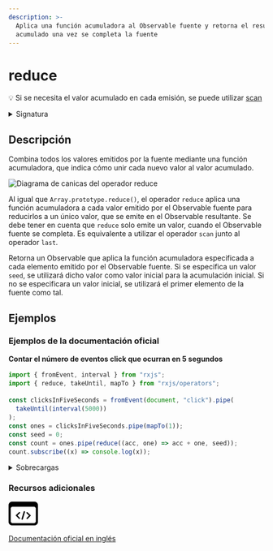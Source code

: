 ```yaml
---
description: >-
  Aplica una función acumuladora al Observable fuente y retorna el resultado
  acumulado una vez se completa la fuente
---
```


# reduce

💡 Si se necesita el valor acumulado en cada emisión, se puede utilizar [scan](../../../operators/transformation/scan/)

<details>

<summary>Signatura</summary>

#### Firma

`reduce<T, R>(accumulator: (acc: T | R, value: T, index?: number) => T | R, seed?: T | R): OperatorFunction<T, T | R>`

#### Parámetros

#### Retorna

`OperatorFunction<T, T | R>`: Un Observable que emite un solo valor, resutante de haber acumulado los valores emitidos por el Observable fuente.

</details>

## Descripción

Combina todos los valores emitidos por la fuente mediante una función acumuladora, que indica cómo unir cada nuevo valor al valor acumulado.

![Diagrama de canicas del operador reduce](assets/images/marble-diagrams/mathematical-aggregate)

Al igual que `Array.prototype.reduce()`, el operador `reduce` aplica una función acumuladora a cada valor emitido por el Observable fuente para reducirlos a un único valor, que se emite en el Observable resultante. Se debe tener en cuenta que `reduce` solo emite un valor, cuando el Observable fuente se completa. Es equivalente a utilizar el operador `scan` junto al operador `last`.

Retorna un Observable que aplica la función acumuladora especificada a cada elemento emitido por el Observable fuente. Si se especifica un valor `seed`, se utilizará dicho valor como valor inicial para la acumulación inicial. Si no se especificara un valor inicial, se utilizará el primer elemento de la fuente como tal.

## Ejemplos

### Ejemplos de la documentación oficial

**Contar el número de eventos click que ocurran en 5 segundos**

```javascript
import { fromEvent, interval } from "rxjs";
import { reduce, takeUntil, mapTo } from "rxjs/operators";

const clicksInFiveSeconds = fromEvent(document, "click").pipe(
  takeUntil(interval(5000))
);
const ones = clicksInFiveSeconds.pipe(mapTo(1));
const seed = 0;
const count = ones.pipe(reduce((acc, one) => acc + one, seed));
count.subscribe((x) => console.log(x));
```

<details>

<summary>Sobrecargas</summary>

#### Firma

`reduce(accumulator: (acc: R, value: T, index: number) => R, seed: R): OperatorFunction<T, R>`

#### Parámetros

#### Retorna

`OperatorFunction<T, R>`

#### Firma

`reduce(accumulator: (acc: T, value: T, index: number) => T, seed?: T): MonoTypeOperatorFunction<T>`

#### Parámetros

#### Retorna

`MonoTypeOperatorFunction<T>`

#### Firma

`reduce(accumulator: (acc: R, value: T, index: number) => R): OperatorFunction<T, R>`

#### Parámetros

#### Retorna

`OperatorFunction<T, R>`

</details>

### Recursos adicionales

[![Source code](assets/icons/source-code.png)](https://github.com/ReactiveX/rxjs/blob/master/src/internal/operators/reduce.ts)

[Documentación oficial en inglés](https://rxjs.dev/api/operators/reduce)
